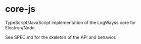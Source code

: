 # core-js

TypeScript/JavaScript implementation of the LogWayss core for Electron/Node.

See SPEC.md for the skeleton of the API and behavior.
